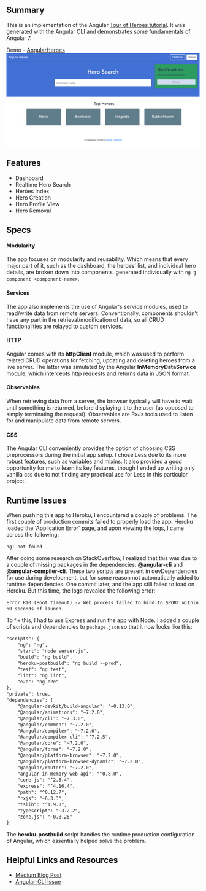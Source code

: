 ## Summary

This is an implementation of the Angular [Tour of Heroes tutorial](https://angular.io/tutorial).
It was generated with the Angular CLI and demonstrates some fundamentals of Angular 7.

Demo - [AngularHeroes](https://angular-heroes-demo.herokuapp.com "AngularHeroes")
![angularheroes](https://github.com/demesvardestin/angular-heroes/raw/master/src/assets/images/angular_heroes.png "AngularHeroes")

## Features
- Dashboard
- Realtime Hero Search
- Heroes Index
- Hero Creation
- Hero Profile View
- Hero Removal

## Specs

#### Modularity
The app focuses on modularity and reusability. Which means that every major part
of it, such as the dashboard, the heroes' list, and individual hero details, are
broken down into components, generated individually with `ng g component <component-name>`.

#### Services
The app also implements the use of Angular's service modules, used to read/write
data from remote servers. Conventionally, components shouldn't have any part
in the retrieval/modification of data, so all CRUD functionalities are relayed to
custom services.

#### HTTP
Angular comes with its **httpClient** module, which was used to perform related CRUD
operations for fetching, updating and deleting heroes from a live server. The
latter was simulated by the Angular **InMemoryDataService** module, which intercepts
http requests and returns data in JSON format.

#### Observables
When retrieving data from a server, the browser typically will have to wait until
something is returned, before displaying it to the user (as opposed to simply terminating
the request). Observables are RxJs tools used to listen for and manipulate data
from remote servers.

#### CSS
The Angular CLI conveniently provides the option of choosing CSS preprocessors
during the initial app setup. I chose Less due to its more robust features, such
as variables and mixins. It also provided a good opportunity for me to learn its
key features, though I ended up writing only vanilla css due to not finding any
practical use for Less in this particular project.

## Runtime Issues
When pushing this app to Heroku, I encountered a couple of problems. The first
couple of production commits failed to properly load the app. Heroku loaded the
'Application Error' page, and upon viewing the logs, I came across the following:
```
ng: not found
```
After doing some research on StackOverflow, I realized that this was due to
a couple of missing packages in the dependencies: **@angular-cli** and **@angular-compiler-cli**.
These two scripts are present in devDependencies for use during development, but
for some reason not automatically added to runtime dependencies. One commit later,
and the app still failed to load on Heroku. But this time, the logs revealed the
following error:
```
Error R10 (Boot timeout) -> Web process failed to bind to $PORT within 60 seconds of launch
```
To fix this, I had to use Express and run the app with Node. I added a
couple of scripts and dependencies to `package.json` so that it now looks like
this:
```
"scripts": {
    "ng": "ng",
    "start": "node server.js",
    "build": "ng build",
    "heroku-postbuild": "ng build --prod",
    "test": "ng test",
    "lint": "ng lint",
    "e2e": "ng e2e"
},
"private": true,
"dependencies": {
    "@angular-devkit/build-angular": "~0.13.0",
    "@angular/animations": "~7.2.0",
    "@angular/cli": "~7.3.0",
    "@angular/common": "~7.2.0",
    "@angular/compiler": "~7.2.0",
    "@angular/compiler-cli": "^7.2.5",
    "@angular/core": "~7.2.0",
    "@angular/forms": "~7.2.0",
    "@angular/platform-browser": "~7.2.0",
    "@angular/platform-browser-dynamic": "~7.2.0",
    "@angular/router": "~7.2.0",
    "angular-in-memory-web-api": "^0.8.0",
    "core-js": "^2.5.4",
    "express": "^4.16.4",
    "path": "^0.12.7",
    "rxjs": "~6.3.3",
    "tslib": "^1.9.0",
    "typescript": "~3.2.2",
    "zone.js": "~0.8.26"
}
```
The **heroku-postbuild** script handles the runtime production configuration of
Angular, which essentially helped solve the problem.

## Helpful Links and Resources

- [Medium Blog Post](https://medium.com/@hellotunmbi/how-to-deploy-angular-application-to-heroku-1d56e09c5147)
- [Angular-CLI Issue](https://github.com/angular/angular-cli/issues/7550)
